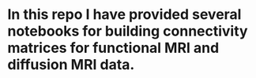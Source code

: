 # In this repo I have provided several notebooks for building connectivity matrices  for functional MRI and diffusion MRI data.


